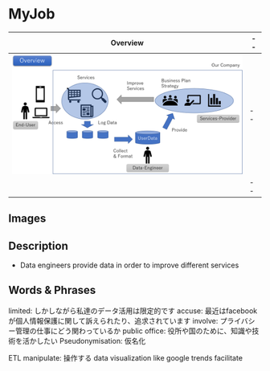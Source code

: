 # MyJob

| Overview | -- |
|--|--|
|<img src="./MyJob-Overview.png" width="500px"/>|--|
||--|


## Images

## Description
- Data engineers provide data in order to improve different services
## Words & Phrases

limited: しかしながら私達のデータ活用は限定的です
accuse: 最近はfacebookが個人情報保護に関して訴えられたり、追求されています
involve:  プライバシー管理の仕事にどう関わっているか
public office: 役所や国のために、知識や技術を活かしたい
Pseudonymisation:  仮名化
 
ETL
manipulate: 操作する
data visualization
 like google trends
facilitate
